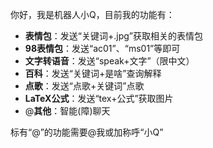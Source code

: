 你好，我是机器人小Q，目前我的功能有：

- **表情包**：发送“关键词+.jpg”获取相关的表情包
- **98表情包**：发送“ac01”、“ms01”等即可
- **文字转语音**：发送“speak+文字”（限中文）
- **百科**：发送“关键词+是啥”查询解释
- **点歌**：发送“点歌+关键词”点歌
- **LaTeX公式**：发送“tex+公式”获取图片
- @**其他**：智能(障)聊天

标有“@”的功能需要@我或加称呼“小Q”
